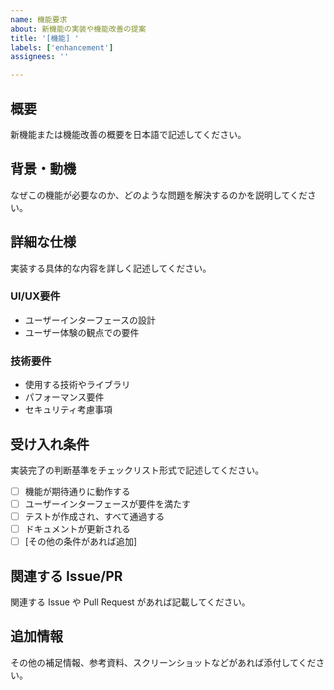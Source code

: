 ```yaml
---
name: 機能要求
about: 新機能の実装や機能改善の提案
title: '[機能] '
labels: ['enhancement']
assignees: ''

---
```


## 概要
新機能または機能改善の概要を日本語で記述してください。

## 背景・動機
なぜこの機能が必要なのか、どのような問題を解決するのかを説明してください。

## 詳細な仕様
実装する具体的な内容を詳しく記述してください。

### UI/UX要件
- ユーザーインターフェースの設計
- ユーザー体験の観点での要件

### 技術要件
- 使用する技術やライブラリ
- パフォーマンス要件
- セキュリティ考慮事項

## 受け入れ条件
実装完了の判断基準をチェックリスト形式で記述してください。

- [ ] 機能が期待通りに動作する
- [ ] ユーザーインターフェースが要件を満たす
- [ ] テストが作成され、すべて通過する
- [ ] ドキュメントが更新される
- [ ] [その他の条件があれば追加]

## 関連する Issue/PR
関連する Issue や Pull Request があれば記載してください。

## 追加情報
その他の補足情報、参考資料、スクリーンショットなどがあれば添付してください。
